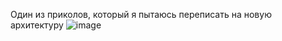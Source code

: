 Один из приколов, который я пытаюсь переписать на новую архитектуру
![image](https://github.com/user-attachments/assets/69aabf24-9ef7-4864-9c4d-0725173081ff)
